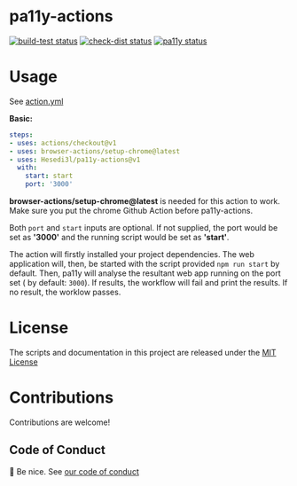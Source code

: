 # pa11y-actions
<p align="left">
  <a href="https://github.com/actions/pa11y-actions/actions?query=workflow%3Abuild-test"><img alt="build-test status" src="https://github.com/actions/pa11y-actions/workflows/build-test/badge.svg"></a> 
  <a href="https://github.com/actions/pa11y-actions/actions?query=workflow%3Acheck-dist"><img alt="check-dist status" src="https://github.com/actions/pa11y-actions/workflows/check-dist/badge.svg"></a>  <a href="https://github.com/actions/pa11y-actions/actions?query=workflow%3Apa11y"><img alt="pa11y status" src="https://github.com/actions/pa11y-actions/workflows/pa11y/badge.svg"></a> 
</p>

# Usage

See [action.yml](action.yml)

**Basic:**
```yaml
steps:
- uses: actions/checkout@v1
- uses: browser-actions/setup-chrome@latest
- uses: Hesedi3l/pa11y-actions@v1
  with:
    start: start
    port: '3000'
```

**browser-actions/setup-chrome@latest** is needed for this action to work. Make sure you put the chrome Github Action before pa11y-actions.

Both `port` and `start` inputs are optional. If not supplied, the port would be set as **'3000'** and the running script would be set as **'start'**.

The action will firstly installed your project dependencies. The web application will, then, be started with the script provided ``npm run start`` by default. Then, pa11y will analyse the resultant web app running on the port set ( by default: ``3000``). If results, the workflow will fail and print the results. If no result, the worklow passes.

# License

The scripts and documentation in this project are released under the [MIT License](LICENSE)

# Contributions

Contributions are welcome!

## Code of Conduct

:wave: Be nice.  See [our code of conduct](CONDUCT)